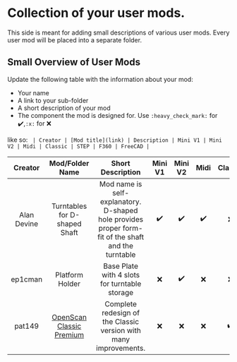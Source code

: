 # Collection of your user mods.

This side is meant for adding small descriptions of various user mods. Every user mod will be placed into a separate folder.

## Small Overview of User Mods

Update the following table with the information about your mod:
- Your name
- A link to your sub-folder
- A short description of your mod
- The component the mod is designed for. Use `:heavy_check_mark:` for :heavy_check_mark:,`:x:` for :x:

like so:
`
| Creator | [Mod title](link) | Description | Mini V1 | Mini V2 | Midi | Classic | STEP | F360 | FreeCAD |`

| Creator | Mod/Folder Name | Short Description | Mini V1 | Mini V2 | Midi | Classic | STEP | F360 | FreeCAD |
| :---: | :---: | :---: | :---: | :---: | :---: | :---: | :---: | :---: | :---: |
| Alan Devine | Turntables for D-shaped Shaft | Mod name is self-explanatory. D-shaped hole provides proper form-fit of the shaft and the turntable  | :heavy_check_mark: | :heavy_check_mark: | :heavy_check_mark: |  :x: | :heavy_check_mark: | :heavy_check_mark: | :x: |
| ep1cman | Platform Holder | Base Plate with 4 slots for turntable storage | :x: | :heavy_check_mark: | :x: | :x: | :heavy_check_mark: | :x: | :x: |
| pat149 | [OpenScan Classic Premium]([link](https://github.com/pat149/OpenScan_Classic_Premium)) | Complete redesign of the Classic version with many improvements. | :x: | :x: | :x: | :heavy_check_mark: | :heavy_check_mark: | :x: | :x: |

